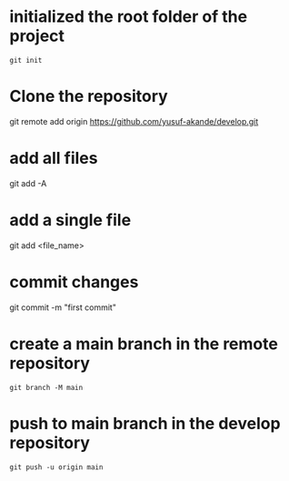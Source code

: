 
#   initialized the root folder of the project
    git init

# Clone the repository
git remote add origin https://github.com/yusuf-akande/develop.git

# add all files
git add -A

# add a single file
git add <file_name>


# commit changes
git commit -m "first commit"

# create a main branch in the remote repository
    git branch -M main

#   push to main branch in the develop repository
    git push -u origin main

